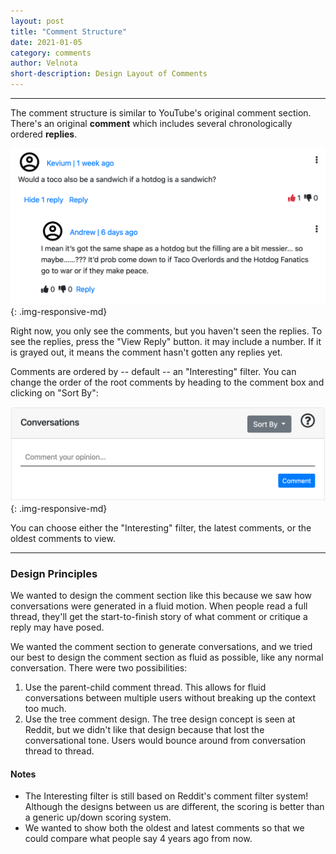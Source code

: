 ```yaml
---
layout: post
title: "Comment Structure"
date: 2021-01-05
category: comments
author: Velnota
short-description: Design Layout of Comments
---
```


-----

The comment structure is similar to YouTube's original
comment section. There's an original **comment** which
includes several chronologically ordered **replies**.

![A comment section](/assets/screenshots/comment-structure.png)
{: .img-responsive-md}

Right now, you only see the comments, but you haven't seen the
replies. To see the replies, press the "View Reply" button.
it may include a number. If it is grayed out, it means the comment
hasn't gotten any replies yet.

Comments are ordered by -- default -- an "Interesting" filter.
You can change the order of the root comments by heading to the
comment box and clicking on "Sort By":

![Comment Box](/assets/screenshots/comment-box.png)
{: .img-responsive-md}

You can choose either the "Interesting" filter, the latest comments,
or the oldest comments to view.

---
### Design Principles

We wanted to design the comment section like this because we saw
how conversations were generated in a fluid motion. When people
read a full thread, they'll get the start-to-finish story of what
comment or critique a reply may have posed.

We wanted the comment section to generate conversations, and we tried
our best to design the comment section as fluid as possible, like any
normal conversation. There were two possibilities:

1. Use the parent-child comment thread. This allows for fluid conversations
   between multiple users without breaking up the context too much.
2. Use the tree comment design. The tree design concept is seen at Reddit,
   but we didn't like that design because that lost the conversational tone.
   Users would bounce around from conversation thread to thread.

#### Notes

- The Interesting filter is still based on Reddit's comment filter system!
  Although the designs between us are different, the scoring is better than
  a generic up/down scoring system.
- We wanted to show both the oldest and latest comments so that we
  could compare what people say 4 years ago from now.
